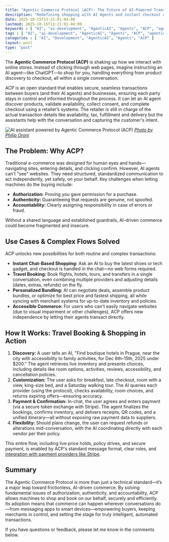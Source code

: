 ```yaml
---
title: "Agentic Commerce Protocol (ACP): The Future of AI-Powered Transactions"
description: "Redefining shopping with AI Agents and instant checkout with Agentic Commerce Protocol (ACP)"
date: 2025-10-15T13:21:01-04:00
lastmod: 2025-10-15T13:21:01-04:00
keywords : [ "AI", "ai-development", "AgenticAI", "Agents", "ACP", "agentic-commerce-protocol", "ai-tools" ]
tags : [ "AI", "ai-development", "AgenticAI", "Agents", "ACP", "agentic-commerce-protocol", "ai-tools" ]
categories : [ "AI", "Development", "AgenticAI", "Agents", "ACP" ]
layout: post
type: "post"
---
```


The **Agentic Commerce Protocol (ACP)** is shaking up how we interact with online stores. Instead of clicking through web pages, imagine instructing an AI agent—like ChatGPT—to shop for you, handling everything from product discovery to checkout, all within a single conversation. 

ACP is an open standard that enables secure, seamless transactions between buyers (and their AI agents) and businesses, ensuring each party stays in control and informed throughout the process. It can let an AI agent discover products, validate availability, collect consent, and complete checkout using a retailer’s systems. The retailer is still in charge of the actual transaction details like availability, tax, fulfillment and delivery but the assistants help with the conversation and capturing the customer's intent.
<!--more-->

![AI assistant powered by Agentic Commerce Protocol (ACP)](https://plus.unsplash.com/premium_photo-1726079248075-2b50954971fd?ixlib=rb-4.1.0&ixid=M3wxMjA3fDB8MHxwaG90by1wYWdlfHx8fGVufDB8fHx8fA%3D%3D&auto=format&fit=crop&q=80&w=1470)
_[Photo by Philip Oroni](https://unsplash.com/@philipsfuture)_

## The Problem: Why ACP?

Traditional e-commerce was designed for human eyes and hands—navigating sites, entering details, and clicking confirm. However, AI agents can't "see" websites. They need structured, standardized communication to act independently, yet safely, on your behalf. Key challenges when letting machines do the buying include:

- **Authorization:** Proving you gave permission for a purchase.
- **Authenticity:** Guaranteeing that requests are genuine, not spoofed.
- **Accountability:** Clearly assigning responsibility in case of errors or fraud.
    
Without a shared language and established guardrails, AI-driven commerce could become fragmented and insecure.

## Use Cases & Complex Flows Solved

ACP unlocks new possibilities for both routine and complex transactions:

- **Instant Chat-Based Shopping:** Ask an AI to buy the latest shoes or tech gadget, and checkout is handled in the chat—no web forms required.
- **Travel Booking:** Book flights, hotels, tours, and transfers in a single conversation, even combining multiple providers and adjusting details (dates, extras, refunds) on the fly.
- **Personalized Bundling:** AI can negotiate deals, assemble product bundles, or optimize for best price and fastest shipping, all while syncing with merchant systems for up-to-date inventory and policies.
- **Accessible Commerce:** For users who can't easily navigate websites (due to visual impairment or other challenges), ACP offers new independence by letting their agents transact directly.

## How It Works: Travel Booking & Shopping in Action

1. **Discovery:** A user tells an AI, "Find boutique hotels in Prague, near the city with accessibility to family activities, for Dec 8th–15th, 2025 under $200." The agent retrieves live inventory and presents choices, including details like room options, activities, reviews, accessibility, and cancellation policies.
2. **Customization:** The user asks for breakfast, late checkout, room with a view, king-size bed, and a Saturday walking tour. The AI queries each provider (using the protocol), checks availability, room choices, and returns expiring offers—ensuring accuracy.
3. **Payment & Confirmation:** In-chat, the user agrees and enters payment (via a secure token exchange with Stripe). The agent finalizes the bookings, confirms inventory, and delivers receipts, QR codes, and a unified itinerary—all without exposing raw payment data to suppliers.
4. **Flexibility:** Should plans change, the user can request refunds or alterations mid-conversation, with the AI coordinating directly with each vendor per their policy.
    
This entire flow, including live price holds, policy drives, and secure payment, is enabled by ACP's standard message format, clear roles, and [integration with payment providers like Stripe](https://docs.stripe.com/agentic-commerce/protocol).

## Summary

The Agentic Commerce Protocol is more than just a technical standard—it’s a major leap toward frictionless, AI-driven commerce. By solving fundamental issues of authorization, authenticity, and accountability, ACP allows machines to shop and book on our behalf, securely and efficiently. Its adoption means that commerce can happen wherever conversations do—from messaging apps to smart devices—empowering buyers, keeping merchants in control, and setting the stage for truly intelligent, automated transactions.

If you have questions or feedback, please let me know in the comments below.
